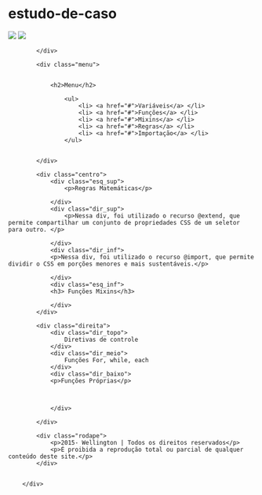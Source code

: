 # estudo-de-caso
<html>
<head>
	<meta charset="utf-8">
	<title>SASS</title>
	<link rel="stylesheet"  href="style.css" />
	
	
</head>
<body>
	<div class="container">
			<div class="cabecalho">      
			<img src="../imagens/logo.png" />
			<img src="../imagens/sass-logo-200x150 logo.png"   />
   			
			</div>
		
			<div class="menu">
				
				
				<h2>Menu</h2>
				
					<ul>
						<li> <a href="#">Variáveis</a> </li>
						<li> <a href="#">Funções</a> </li>
						<li> <a href="#">Mixins</a> </li>
						<li> <a href="#">Regras</a> </li>
						<li> <a href="#">Importação</a> </li>
					</ul>
				
		
			</div>
		
			<div class="centro">
				<div class="esq_sup">
					<p>Regras Matemáticas</p>
				
				</div>
				<div class="dir_sup">
					<p>Nessa div, foi utilizado o recurso @extend, que permite compartilhar um conjunto de propriedades CSS de um seletor para outro. </p>
				
				</div>
				<div class="dir_inf">
                <p>Nessa div, foi utilizado o recurso @import, que permite dividir o CSS em porções menores e mais sustentáveis.</p>
					
				</div>
				<div class="esq_inf">
                <h3> Funções Mixins</h3>
				
				</div>
			</div>
		
			<div class="direita">
				<div class="dir_topo">
					Diretivas de controle 
				</div>
				<div class="dir_meio">
					Funções For, while, each
				</div>
				<div class="dir_baixo">
                <p>Funções Próprias</p>
				
				
				
				</div>
				
			</div>
		
			<div class="rodape">
				<p>2015- Wellington | Todos os direitos reservados</p>
				<p>É proibida a reprodução total ou parcial de qualquer conteúdo deste site.</p>
			</div>


		</div>
   

</body>	
	
</html>
